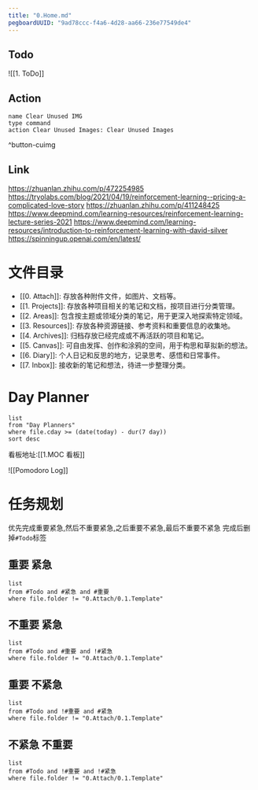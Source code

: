```yaml
---
title: "0.Home.md"
pegboardUUID: "9ad78ccc-f4a6-4d28-aa66-236e77549de4"
---
```


## Todo
![[1. ToDo]]


## Action
```button
name Clear Unused IMG
type command
action Clear Unused Images: Clear Unused Images
```
^button-cuimg

## Link
https://zhuanlan.zhihu.com/p/472254985
https://tryolabs.com/blog/2021/04/19/reinforcement-learning--pricing-a-complicated-love-story
https://zhuanlan.zhihu.com/p/411248425
https://www.deepmind.com/learning-resources/reinforcement-learning-lecture-series-2021
https://www.deepmind.com/learning-resources/introduction-to-reinforcement-learning-with-david-silver
https://spinningup.openai.com/en/latest/


# 文件目录

- [[0. Attach]]: 存放各种附件文件，如图片、文档等。
- [[1. Projects]]: 存放各种项目相关的笔记和文档，按项目进行分类管理。
- [[2. Areas]]: 包含按主题或领域分类的笔记，用于更深入地探索特定领域。
- [[3. Resources]]: 存放各种资源链接、参考资料和重要信息的收集地。
- [[4. Archives]]: 归档存放已经完成或不再活跃的项目和笔记。
- [[5. Canvas]]: 可自由发挥、创作和涂鸦的空间，用于构思和草拟新的想法。
- [[6. Diary]]: 个人日记和反思的地方，记录思考、感悟和日常事件。
- [[7. Inbox]]: 接收新的笔记和想法，待进一步整理分类。


# Day Planner
```dataview
list
from "Day Planners"
where file.cday >= (date(today) - dur(7 day))
sort desc
```

看板地址:[[1.MOC 看板]]

![[Pomodoro Log]]

# 任务规划
优先完成重要紧急,然后不重要紧急,之后重要不紧急,最后不重要不紧急
完成后删掉`#Todo`标签
## 重要 紧急
```dataview
list
from #Todo and #紧急 and #重要 
where file.folder != "0.Attach/0.1.Template"
```
## 不重要 紧急
```dataview
list
from #Todo and #重要 and !#紧急 
where file.folder != "0.Attach/0.1.Template"
```
## 重要 不紧急
```dataview
list
from #Todo and !#重要 and #紧急 
where file.folder != "0.Attach/0.1.Template"
```
## 不紧急 不重要
```dataview
list
from #Todo and !#重要 and !#紧急 
where file.folder != "0.Attach/0.1.Template"
```